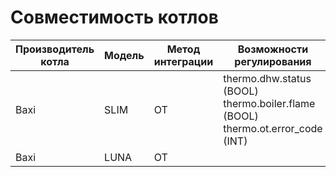 # Совместимость котлов
|Производитель котла|Модель | Метод интеграции | Возможности регулирования|
|-|-|-|-| 
|Baxi |SLIM|OT|thermo.dhw.status (BOOL)  thermo.boiler.flame (BOOL)  thermo.ot.error_code (INT)|
|Baxi |LUNA|OT||
